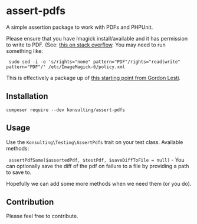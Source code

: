 # assert-pdfs

A simple assertion package to work with PDFs and PHPUnit.

Please ensure that you have Imagick install/available and it has permission to write to PDF. (See:
[this on stack overflow](https://stackoverflow.com/a/38222027). You may need to run something like:

``` sudo sed -i -e 's/rights="none" pattern="PDF"/rights="read|write" pattern="PDF"/' /etc/ImageMagick-6/policy.xml```

This is effectively a package up of 
[this starting point from Gordon Lesti](https://gordonlesti.com/phpunit-compare-generated-pdf-files-with-imagick).

## Installation
``` composer require --dev konsulting/assert-pdfs ```

## Usage

Use the `Konsulting\Testing\AssertPdfs` trait on your test class. Available methods:

` assertPdfSame($assertedPdf, $testPdf, $saveDiffToFile = null)` - You can optionally save the diff of the pdf on
 failure to a file by providing a path to save to.
 
 Hopefully we can add some more methods when we need them (or you do).
 
 ## Contribution
 
 Please feel free to contribute.
